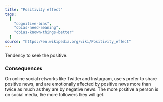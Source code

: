 ```yaml
---
title: "Positivity effect"
tags:
  [
    "cognitive-bias",
    "cbias-need-meaning",
    "cbias-known-things-better"
  ]
source: "https://en.wikipedia.org/wiki/Positivity_effect"
---
```


Tendency to seek the positive.

### Consequences

On online social networks like Twitter and Instagram, users prefer to share positive news, and are emotionally affected by positive news more than twice as much as they are by negative news. The more positive a person is on social media, the more followers they will get.


